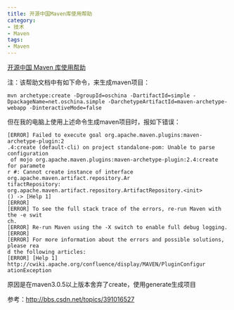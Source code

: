 ```yaml
---
title: 开源中国Maven库使用帮助
category:
- 技术
- Maven
tags:
- Maven
---
```


[开源中国 Maven 库使用帮助](http://maven.oschina.net/help.html)

注：该帮助文档中有如下命令，来生成maven项目：

    mvn archetype:create -DgroupId=oschina -DartifactId=simple -DpackageName=net.oschina.simple -DarchetypeArtifactId=maven-archetype-webapp -DinteractiveMode=false

但在我的电脑上使用上述命令生成maven项目时，报如下错误：

    [ERROR] Failed to execute goal org.apache.maven.plugins:maven-archetype-plugin:2
    .4:create (default-cli) on project standalone-pom: Unable to parse configuration
     of mojo org.apache.maven.plugins:maven-archetype-plugin:2.4:create for paramete
    r #: Cannot create instance of interface org.apache.maven.artifact.repository.Ar
    tifactRepository: org.apache.maven.artifact.repository.ArtifactRepository.<init>
    () -> [Help 1]
    [ERROR]
    [ERROR] To see the full stack trace of the errors, re-run Maven with the -e swit
    ch.
    [ERROR] Re-run Maven using the -X switch to enable full debug logging.
    [ERROR]
    [ERROR] For more information about the errors and possible solutions, please rea
    d the following articles:
    [ERROR] [Help 1] http://cwiki.apache.org/confluence/display/MAVEN/PluginConfigur
    ationException

原因是在maven3.0.5以上版本舍弃了create，使用generate生成项目  

参考：<http://bbs.csdn.net/topics/391016527>
